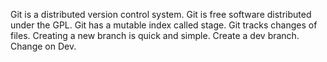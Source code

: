 Git is a distributed version control system.
Git is free software distributed under the GPL.
Git has a mutable index called stage.
Git tracks changes of files.
Creating a new branch is quick and simple.
Create a dev branch.
Change on Dev.